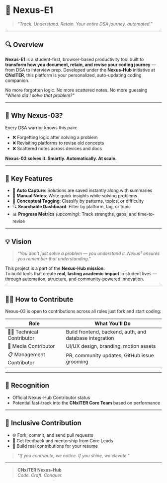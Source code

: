 # 🚀 Nexus-E1

> _“Track. Understand. Retain. Your entire DSA journey, automated.”_

---

## 🔍 Overview

**Nexus-E1** is a student-first, browser-based productivity tool built to **transform how you document, retain, and revise your coding journey** — from DSA to interview prep. Developed under the **Nexus-Hub** initiative at **CNxITER**, this platform is your personalized, auto-updating coding companion.

No more forgotten logic. No more scattered notes. No more guessing _"Where did I solve that problem?"_

---

## 🎯 Why Nexus-03?

Every DSA warrior knows this pain:
- ❌ Forgetting logic after solving a problem
- ❌ Revisiting platforms to revise old concepts
- ❌ Scattered notes across devices and docs

**Nexus-03 solves it. Smartly. Automatically. At scale.**

---

## 🧠 Key Features

- 🧾 **Auto Capture**: Solutions are saved instantly along with summaries
- 📝 **Manual Notes**: Write quick insights while solving problems
- 🧠 **Conceptual Tagging**: Classify by patterns, topics, or difficulty
- 🔍 **Searchable Dashboard**: Filter by platform, tag, or topic
- 📊 **Progress Metrics** *(upcoming)*: Track strengths, gaps, and time-to-revise

---

## 💡 Vision

> _“You don’t just solve a problem — you understand it. Nexus² ensures you remember that understanding.”_

This project is a part of the **Nexus-Hub mission**:  
To build tools that create **real, lasting academic impact** in student lives — through automation, structure, and community-powered innovation.

---

## 🧑‍💻 How to Contribute

Nexus-03 is open to contributions across all roles just fork and start coding:

| Role | What You'll Do |
|------|----------------|
| 👨‍💻 Technical Contributor | Build frontend, backend, auth, and database integration |
| 🎨 Media Contributor | UI/UX design, branding, motion assets |
| 📋 Management Contributor | PR, community updates, GitHub issue grooming |

---

## 🏅 Recognition

- Official Nexus-Hub Contributor status
- Potential fast-track into the **CNxITER Core Team** based on performance

---

## 🤝 Inclusive Contribution

- 🌐 Fork, commit, and send pull requests
- 🔎 Get feedback and mentorship from Core Leads
- 💼 Build real contributions for your resume

> _"If you contribute, we notice. If you shine, we elevate."_

---

> **CNxITER Nexus-Hub**  
> _Code. Craft. Conquer._

